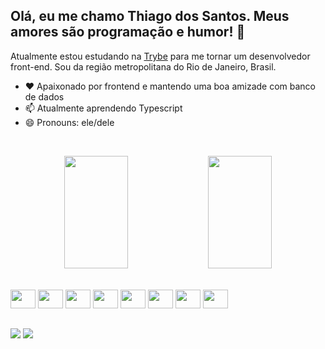## Olá, eu me chamo Thiago dos Santos. Meus amores são programação e humor! 🤡

Atualmente estou estudando na [Trybe](https://www.betrybe.com) para me tornar um desenvolvedor front-end. Sou da região metropolitana do Rio de Janeiro, Brasil.

- ❤️ Apaixonado por frontend e mantendo uma boa amizade com banco de dados
- 📫 Atualmente aprendendo Typescript
- 😄 Pronouns: ele/dele

<br /><div align="center">
  <img width="45%" height="180em" src="https://github-readme-stats.vercel.app/api?username=ThiagoGlady&show_icons=true&theme=dark&include_all_commits=true&count_private=true"/>
  <img width="45%" height="180em" src="https://github-readme-stats.vercel.app/api/top-langs/?username=ThiagoGlady&layout=compact&langs_count=7&theme=dark"/>
</div>
<div style="display: inline_block"><br>
  <img src="https://cdn.jsdelivr.net/gh/devicons/devicon/icons/javascript/javascript-original.svg" height="30" width="40" />
  <img src="https://cdn.jsdelivr.net/gh/devicons/devicon/icons/typescript/typescript-original.svg" height="30" width="40" />
  <img src="https://cdn.jsdelivr.net/gh/devicons/devicon/icons/nodejs/nodejs-original.svg" height="30" width="40" />
  <img src="https://cdn.jsdelivr.net/gh/devicons/devicon/icons/html5/html5-original.svg" height="30" width="40" />
  <img src="https://cdn.jsdelivr.net/gh/devicons/devicon/icons/css3/css3-original.svg" height="30" width="40" />
  <img src="https://cdn.jsdelivr.net/gh/devicons/devicon/icons/react/react-original.svg" height="30" width="40" />
  <img src="https://cdn.jsdelivr.net/gh/devicons/devicon/icons/bootstrap/bootstrap-original.svg" height="30" width="40" />
  <img src="https://cdn.jsdelivr.net/gh/devicons/devicon/icons/mysql/mysql-original.svg" height="30" width="40" />
</div>
  
  ##
 
<div> 
  <a href = "mailto:thiagoglady@gmail.com"><img src="https://img.shields.io/badge/Gmail-D14836?style=for-the-badge&logo=gmail&logoColor=white" target="_blank"></a>
  <a href="https://www.linkedin.com/in/thiago-silva-dos-santos/" target="_blank"><img src="https://img.shields.io/badge/LinkedIn-0077B5?style=for-the-badge&logo=linkedin&logoColor=white" target="_blank"></a> 
</div>
